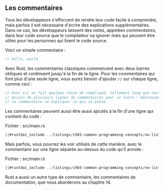 <!--
## Comments
-->

## Les commentaires

<!--
All programmers strive to make their code easy to understand, but sometimes
extra explanation is warranted. In these cases, programmers leave notes, or
*comments*, in their source code that the compiler will ignore but people
reading the source code may find useful.
-->

Tous les développeurs s'efforcent de rendre leur code facile à comprendre, mais
parfois il est nécessaire d'écrire des explications supplémentaires.
Dans ce cas, les développeurs laissent des notes, appelées *commentaires*, dans
leur code source que le compilateur va ignorer mais qui peuvent être utiles
pour les personnes qui lisent le code source.

<!--
Here’s a simple comment:
-->

Voici un simple commentaire :

<!--
```rust
// hello, world
```
-->

```rust
// hello, world
```

<!--
In Rust, the idiomatic comment style starts a comment with two slashes, and the
comment continues until the end of the line. For comments that extend beyond a
single line, you’ll need to include `//` on each line, like this:
-->

Avec Rust, les commentaires classiques commencent avec deux barres obliques et
continuent jusqu'à la fin de la ligne. Pour les commentaires qui font plus
d'une seule ligne, vous aurez besoin d'ajouter `//` sur chaque ligne, comme
ceci :

<!--
```rust
// So we’re doing something complicated here, long enough that we need
// multiple lines of comments to do it! Whew! Hopefully, this comment will
// explain what’s going on.
```
-->

```rust
// Donc ici on fait quelque chose de compliqué, tellement long que nous avons
// besoin de plusieurs lignes de commentaires pour le faire ! Heureusement,
// ce commentaire va expliquer ce qui se passe.
```

<!--
Comments can also be placed at the end of lines containing code:
-->

Les commentaires peuvent aussi être aussi ajoutés à la fin d'une ligne qui
contient du code :

<!--
<span class="filename">Filename: src/main.rs</span>
-->

<span class="filename">Fichier : src/main.rs</span>

<!--
```rust
{{#rustdoc_include ../listings/ch03-common-programming-concepts/no-listing-24-comments-end-of-line/src/main.rs}}
```
-->

```rust
{{#rustdoc_include ../listings/ch03-common-programming-concepts/no-listing-24-comments-end-of-line/src/main.rs}}
```

<!--
But you’ll more often see them used in this format, with the comment on a
separate line above the code it’s annotating:
-->

Mais parfois, vous pourrez les voir utilisés de cette manière, avec le
commentaire sur une ligne séparée au-dessus du code qu'il annote :

<!--
<span class="filename">Filename: src/main.rs</span>
-->

<span class="filename">Fichier : src/main.rs</span>

<!--
```rust
{{#rustdoc_include ../listings/ch03-common-programming-concepts/no-listing-25-comments-above-line/src/main.rs}}
```
-->

```rust
{{#rustdoc_include ../listings/ch03-common-programming-concepts/no-listing-25-comments-above-line/src/main.rs}}
```

<!--
Rust also has another kind of comment, documentation comments, which we’ll
discuss in the “Publishing a Crate to Crates.io” section of Chapter 14.
-->

Rust a aussi un autre type de commentaire, les commentaires de documentation,
que nous aborderons au chapitre 14.
